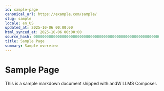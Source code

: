 ```yaml
---
id: sample-page
canonical_url: https://example.com/sample/
slug: sample
locale: en_US
updated_at: 2025-10-06 00:00:00
html_synced_at: 2025-10-06 00:00:00
source_hash: 0000000000000000000000000000000000000000000000000000000000000000
title: Sample Page
summary: Sample overview
---
```

# Sample Page

This is a sample markdown document shipped with andW LLMS Composer.
